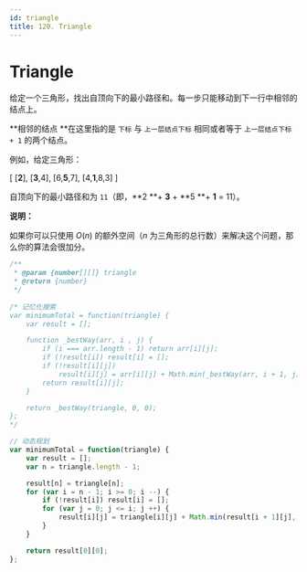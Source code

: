 ```yaml
---
id: triangle
title: 120. Triangle
---
```


# Triangle

给定一个三角形，找出自顶向下的最小路径和。每一步只能移动到下一行中相邻的结点上。

**相邻的结点 **在这里指的是 `下标` 与 `上一层结点下标` 相同或者等于 `上一层结点下标 + 1` 的两个结点。



例如，给定三角形：

\[ \[**2**], \[**3**,4], \[6,**5**,7], \[4,**1**,8,3] ]

自顶向下的最小路径和为 `11`（即，**2 **+ **3** + **5 **+ **1** = 11）。



**说明：**

如果你可以只使用 _O_(_n_) 的额外空间（_n_ 为三角形的总行数）来解决这个问题，那么你的算法会很加分。



```javascript
/**
 * @param {number[][]} triangle
 * @return {number}
 */
 
/* 记忆化搜索
var minimumTotal = function(triangle) {
	var result = [];

	function _bestWay(arr, i , j) {
		if (i === arr.length - 1) return arr[i][j];
		if (!result[i]) result[i] = [];
		if (!result[i][j]) 
			result[i][j] = arr[i][j] + Math.min(_bestWay(arr, i + 1, j), _bestWay(arr, i + 1, j + 1));
		return result[i][j];
	}

	return _bestWay(triangle, 0, 0);
};
*/

// 动态规划
var minimumTotal = function(triangle) {
	var result = [];
	var n = triangle.length - 1;

	result[n] = triangle[n];
	for (var i = n - 1; i >= 0; i --) {
		if (!result[i]) result[i] = [];
		for (var j = 0; j <= i; j ++) {
			result[i][j] = triangle[i][j] + Math.min(result[i + 1][j], result[i + 1][j + 1]);
		}
	}

	return result[0][0];
};
```